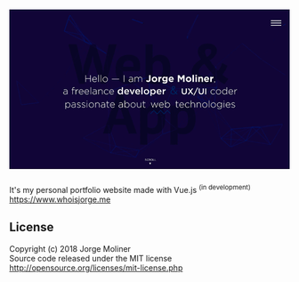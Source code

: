 # ![whoisjorge.me](/static/img/mockup.gif)


It's my personal portfolio website made with Vue.js <sup>(in development)</sup>   
https://www.whoisjorge.me

## License

Copyright (c) 2018 Jorge Moliner  
Source code released under the MIT license  
http://opensource.org/licenses/mit-license.php
